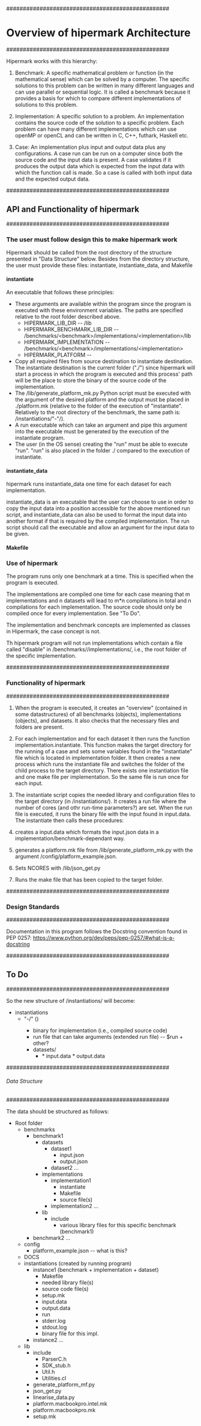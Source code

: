 #################################################
# Overview of hipermark Architecture #
#################################################
 
Hipermark works with this hierarchy:

1. Benchmark: A specific mathematical problem or function (in the mathematical sense) which can be solved by a computer. The specific solutions to this problem can be written in many different languages and can use parallel or sequential logic. It is called a benchmark because it provides a basis for which to compare different implementations of solutions to this problem.

2. Implementation: A specific solution to a problem. An implementation contains the source code of the solution to a specific problem. Each problem can have many different implementations which can use openMP or openCL and can be written in C, C++, futhark, Haskell etc.

3. Case: An implementation plus input and output data plus any configurations. A case run can be run on a computer since both the source code and the input data is present. A case validates if it produces the output data which is expected from the input data with which the function call is made. So a case is called with both input data and the expected output data. 

#################################################
## API and Functionality of hipermark ##
#################################################

### The user must follow design this to make hipermark work

Hipermark should be called from the root directory of the structure presented in "Data Structure" below. Besides from the directory structure, the user must provide these files:
instantiate, instantiate_data, and Makefile

#### instantiate
An executable that follows these principles:

* These arguments are available within the program since the program is executed with these environment variables. The paths are specified relative to the root folder described above.
  * HIPERMARK\_LIB\_DIR -- /lib
  * HIPERMARK\_BENCHMARK\_LIB\_DIR -- /benchmarks/\<benchmark\>/implementations/\<implementation\>/lib
  * HIPERMARK_IMPLEMENTATION -- /benchmarks/\<benchmark\>/implementations/\<implementation\>
  * HIPERMARK_PLATFORM --
* Copy all required files from source destination to instantiate destination. The instantiate destination is the current folder ("./") since hipermark will start a process in which the program is executed and this process' path will be the place to store the binary of the source code of the implementation.
* The /lib/generate\_platform\_mk.py Python script must be executed with the argument of the desired platform and the output must be placed in ./platform.mk (relative to the folder of the execution of "instantiate". Relatively to the root directory of the benchmark, the same path is: /instantiations/"<benchmark>-<implementation>"/).
* A run executable which can take an argument and pipe this argument into the executable must be generated by the execution of the instantiate program.
* The user (in the OS sense) creating the "run" must be able to execute "run". "run" is also placed in the folder ./ compared to the execution of instantiate.


#### instantiate_data
hipermark runs instantiate\_data one time for each dataset for each implementation.

instantiate\_data is an executable that the user can choose to use in order to copy the input data into a position accessible for the above mentioned run script, and instantiate_data can also be used to format the input data into another format if that is required by the compiled implementation. The run script should call the executable and allow an argument for the input data to be given.

#### Makefile



### Use of hipermark

The program runs only one benchmark at a time. This is specified when the program is executed.

The implementations are compiled one time for each case meaning that m implementations and n datasets will lead to m*n compilations in total and n compilations for each implementation. The source code should only be compiled once for every implementation. See "To Do".

The implementation and benchmark concepts are implemented as classes in Hipermark, the case concept is not.

Th hipermark program will not run implementations which contain a file called "disable" in /benchmarks/<benchmark>/implementations/<implementation>, i.e., the root folder of the specific implementation.

#################################################
### Functionality of hipermark ###
#################################################

1. When the program is executed, it creates an "overview" (contained in some datastructures) of all benchmarks (objects), implementations (objects), and datasets. It also checks that the necessary files and folders are present.

2. For each implementation and for each dataset it then runs the function implementation.instantiate. This function makes the target directory for the running of a case and sets some variables found in the "instantiate" file which is located in implementation folder. It then creates a new process which runs the instantiate file and switches the folder of the child process to the target directory. There exists one instantiation file and one make file per implementation. So the same file is run once for each input.

3. The instantiate script copies the needed library and configuration files to the target directory (in /instantiations/<instantiation>). It creates a run file where the number of cores (and othr run-time parameters?) are set. When the run file is executed, it runs the binary file with the input found in input.data. The instantiate then calls these procedures:
  1. creates a input.data which formats the input.json data in a implementation/benchmark-dependant way.
  2. generates a platform.mk file from /lib/generate\_platform\_mk.py with the argument /config/platform_example.json.
  3. Sets NCORES with /lib/json_get.py
  4. Runs the make file that has been copied to the target folder.


#################################################
### Design Standards ###
#################################################

Documentation in this program follows the Docstring convention found in PEP 0257:
https://www.python.org/dev/peps/pep-0257/#what-is-a-docstring


#################################################
## To Do ##
#################################################


So the new structure of /instantiations/ will become:
* instantiations
  * "<benchmark>-<implementation>/" (<instantiation>)
    * binary for implementation (i.e., compiled source code)
    * run file that can take arguments (extended run file) -- $run <dataset> + other?
    * datasets/
      * <dataset>
        * input.data
        * output.data

#################################################
###### Data Structure ######
#################################################

The data should be structured as follows:

* Root folder
  * benchmarks
    * benchmark1
      * datasets
        * dataset1
          * input.json
          * output.json
        * dataset2 ...
      * implementations
        * implementation1
          * instantiate
          * Makefile
          * source file(s)
        * implementation2 ...
      * lib
        * include
          * various library files for this specific benchmark (benchmark1)
    * benchmark2 ...
  * config
    * platform_example.json -- what is this?
  * DOCS
  * instantiations (created by running program)
    * instance1 (benchmark + implementation + dataset)
      * Makefile
      * needed library file(s)
      * source code file(s)
      * setup.mk
      * input.data
      * output.data
      * run
      * stderr.log
      * stdout.log
      * binary file for this impl.
    * instance2 ...
  * lib
    * include
      * ParserC.h
      * SDK_stub.h
      * Util.h
      * Utilities.cl
    * generate\_platform\_mf.py
    * json_get.py
    * linearise_data.py
    * platform.macbookpro.intel.mk
    * platform.macbookpro.mk
    * setup.mk
